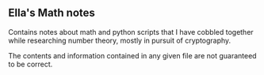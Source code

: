 Ella's Math notes
-----

Contains notes about math and python scripts that I have cobbled together while researching number theory, mostly in pursuit of cryptography.

The contents and information contained in any given file are not guaranteed to be correct.